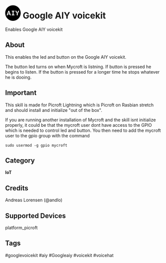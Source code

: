 # <img src='AIY logo_blue.png' card_color='#022B4F' width='50' height='50' style='vertical-align:bottom'/> Google AIY voicekit
Enables Google AIY voicekit

## About 
This enables the led and button on the Google AIY voicekit. 

The button led turns on when Mycroft is listning. If button is pressed he begins to listen. If the button is pressed for a longer time he stops whatever he is dooing.

## Important
This skill is made for Picroft Lightning which is Picroft on Rasbian stretch and should install and initialize "out of the box". 

If you are running another installation of Mycroft and the skill isnt initialize properly, it could be that the mycroft user dont have access to the GPIO which is needed to control led and button.
You then need to add the mycroft user to the gpio group with the command 
````
sudo usermod -g gpio mycroft
````
## Category
**IoT**

## Credits 
Andreas Lorensen (@andlo)

## Supported Devices 
platform_picroft 

## Tags
#googlevoicekit
#aiy
#Googleaiy
#voicekit
#voicehat

